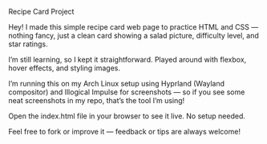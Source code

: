 Recipe Card Project

Hey! I made this simple recipe card web page to practice HTML and CSS — nothing fancy, just a clean card showing a salad picture, difficulty level, and star ratings.

I’m still learning, so I kept it straightforward. Played around with flexbox, hover effects, and styling images.

I’m running this on my Arch Linux setup using Hyprland (Wayland compositor) and Illogical Impulse for screenshots — so if you see some neat screenshots in my repo, that’s the tool I’m using!

Open the index.html file in your browser to see it live. No setup needed.

Feel free to fork or improve it — feedback or tips are always welcome!